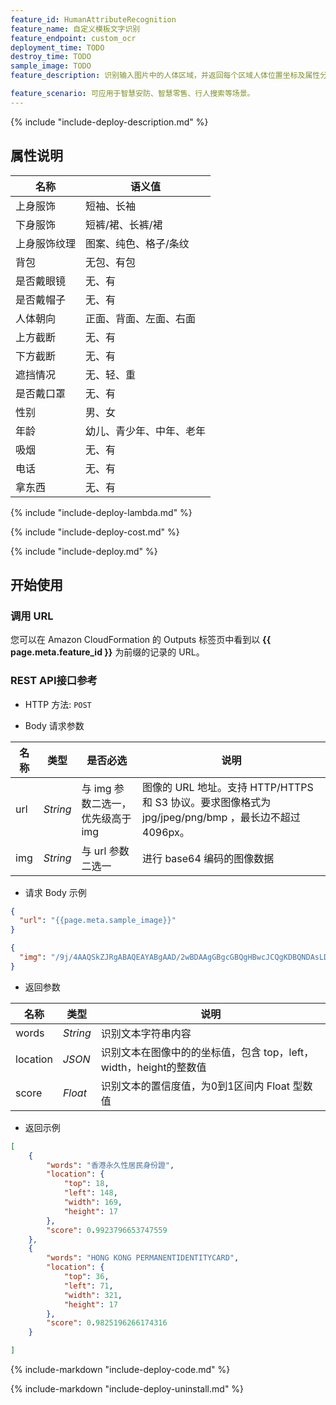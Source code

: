 ```yaml
---
feature_id: HumanAttributeRecognition
feature_name: 自定义模板文字识别
feature_endpoint: custom_ocr
deployment_time: TODO
destroy_time: TODO
sample_image: TODO
feature_description: 识别输入图片中的人体区域，并返回每个区域人体位置坐标及属性分析，如性别、年龄、服饰等16种属性的语义信息。

feature_scenario: 可应用于智慧安防、智慧零售、行人搜索等场景。
---
```


{%
  include "include-deploy-description.md"
%}

## 属性说明

| 名称     | 语义值          |
| ------ | ------------ |
| 上身服饰   | 短袖、长袖        |
| 下身服饰   | 短裤/裙、长裤/裙    |
| 上身服饰纹理 | 图案、纯色、格子/条纹  |
| 背包     | 无包、有包        |
| 是否戴眼镜  | 无、有          |
| 是否戴帽子  | 无、有          |
| 人体朝向   | 正面、背面、左面、右面  |
| 上方截断   | 无、有          |
| 下方截断   | 无、有          |
| 遮挡情况   | 无、轻、重        |
| 是否戴口罩  | 无、有          |
| 性别     | 男、女          |
| 年龄     | 幼儿、青少年、中年、老年 |
| 吸烟     | 无、有          |
| 电话     | 无、有          |
| 拿东西    | 无、有          |

{%
  include "include-deploy-lambda.md"
%}

{%
  include "include-deploy-cost.md"
%}

{%
  include "include-deploy.md"
%}

## 开始使用

### 调用 URL

您可以在 Amazon CloudFormation 的 Outputs 标签页中看到以 **{{ page.meta.feature_id }}** 为前缀的记录的 URL。

### REST API接口参考

- HTTP 方法: `POST`

- Body 请求参数

| **名称**  | **类型**  | **是否必选** |  **说明**  |
|----------|-----------|------------|------------|
| url | *String* |与 img 参数二选一，优先级高于 img|图像的 URL 地址。支持 HTTP/HTTPS 和 S3 协议。要求图像格式为 jpg/jpeg/png/bmp ，最长边不超过 4096px。|
| img | *String* |与 url 参数二选一|进行 base64 编码的图像数据|

- 请求 Body 示例

``` json
{
  "url": "{{page.meta.sample_image}}"
}
```

``` json
{
  "img": "/9j/4AAQSkZJRgABAQEAYABgAAD/2wBDAAgGBgcGBQgHBwcJCQgKDBQNDAsLDBkSEw8UHRofHh0aHBwgJC4nICIsIxwcKDcpLDAxNDQ0Hyc5PTgyPC4zNDL/……"
}
```

- 返回参数

| **名称**  | **类型**  |  **说明**  |
|----------|-----------|------------|
|words    |*String*   |识别文本字符串内容|
|location |*JSON*     |识别文本在图像中的的坐标值，包含 top，left，width，height的整数值|
|score    |*Float*   |识别文本的置信度值，为0到1区间内 Float 型数值|

- 返回示例
``` json
[
    {
        "words": "香港永久性居民身份證",
        "location": {
            "top": 18,
            "left": 148,
            "width": 169,
            "height": 17
        },
        "score": 0.9923796653747559
    },
    {
        "words": "HONG KONG PERMANENTIDENTITYCARD",
        "location": {
            "top": 36,
            "left": 71,
            "width": 321,
            "height": 17
        },
        "score": 0.9825196266174316
    }

]
```

{%
  include-markdown "include-deploy-code.md"
%}

{%
  include-markdown "include-deploy-uninstall.md"
%}